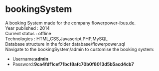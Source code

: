 # bookingSystem
A booking System made for the company flowerpower-ibus.de.<br>
Year published : 2014<br>
Current status : offline<br>
Technologies : HTML,CSS,Javascript,PHP,MySQL<br>
Database structure in the folder database/flowerpower.sql<br>
Navigate to the bookingSystem/admin to customise the booking system:<br>
- Username:<b>admin</b>
- Password:<b>9ca4fdf1cef71bcf8afc70b0f8013d5b5acd4cb7</b>
